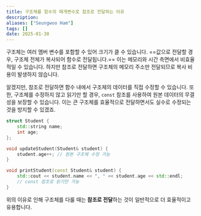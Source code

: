 ```yaml
---
title: 구조체를 함수의 매개변수로 참조로 전달하는 이유
description: 
aliases: ["Seungwoo Ham"] 
tags: []
date: 2025-01-30
---
```

구조체는 여러 멤버 변수를 포함할 수 있어 크기가 클 수 있습니다. ==값으로 전달할 경우, 구조체 전체가 복사되어 함수로 전달됩니다.== 이는 메모리와 시간 측면에서 비효율적일 수 있습니다. 하지만 참조로 전달하면 구조체의 메모리 주소만 전달되므로 복사 비용이 발생하지 않습니다.

알겠지만, 참조로 전달하면 함수 내에서 구조체의 데이터를 직접 수정할 수 있습니다. 또한, 구조체를 수정하지 않고 읽기만 할 경우, `const` 참조를 사용하여 원본 데이터의 무결성을 보장할 수 있습니다. 이는 큰 구조체를 효율적으로 전달하면서도 실수로 수정되는 것을 방지할 수 있겠죠.

```cpp
struct Student {
    std::string name;
    int age;
};

void updateStudent(Student& student) {
    student.age++; // 원본 구조체 수정 가능
}

void printStudent(const Student& student) {
    std::cout << student.name << ", " << student.age << std::endl;
    // const 참조로 읽기만 가능
}
```

위의 이유로 인해 구조체를 다룰 때는 **참조로 전달**하는 것이 일반적으로 더 효율적이고 유용합니다.